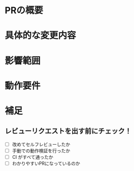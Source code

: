 <!--
Pull Requestのテンプレートを作ってみました。
これに従って書けば、わかりやすいPRを出せるかなと。
変更したい場合は、`/.github/pull_request_template.md` を修正して下さい。
-->
<!-- あくまでテンプレートなので必ずしもすべての項目を埋めなくてもいいです -->

# PRの概要
<!-- 変更の目的 もしくは 関連する Issue 番号 -->

# 具体的な変更内容
<!-- ビューの変更がある場合はスクショによる比較などがあるとわかりやすい -->

# 影響範囲
<!-- この関数を変更したのでこの機能にも影響がある、など -->

# 動作要件
<!-- 動作に必要な 環境変数 / 依存関係 / DBの更新 など -->

# 補足
<!-- レビューをする際に見てほしい点、ローカル環境で試す際の注意点、など -->


## レビューリクエストを出す前にチェック！
- [ ] 改めてセルフレビューしたか
- [ ] 手動での動作検証を行ったか
- [ ] CI がすべて通ったか
- [ ] わかりやすいPRになっているのか
